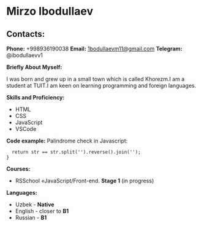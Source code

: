 # Mirzo Ibodullaev

## Contacts:

**Phone:** +998936190038
**Email:** 1bodullaevm11@gmail.com
**Telegram:** @ibodullaevv1

**Briefly About Myself:**

I was born and grew up in a small town which is called Khorezm.I am a student at TUIT.I am keen on learning programming and foreign languages.

**Skills and Proficiency:**

-   HTML
-   CSS
-   JavaScript
-   VSCode

**Code example:**
Palindrome check in Javascript:

```function checkPalindrom (str) {
  return str == str.split('').reverse().join('');
}
```

**Courses:**

-   RSSchool «JavaScript/Front-end. **Stage 1** (in progress)

**Languages:**

-   Uzbek - **Native**
-   English - closer to **B1**
-   Russian - **B1**
